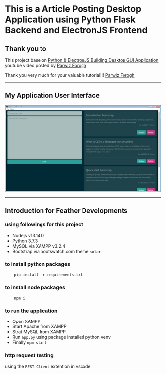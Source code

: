 # This is a Article Posting Desktop Application using Python Flask Backend and ElectronJS Frontend

## Thank you to

This project base on [Python & ElectronJS Building Desktop GUI Application](https://www.youtube.com/watch?v=povYTkpJiRA) youtube video posted by [Parwiz Forogh](https://www.youtube.com/channel/UCD6ArU-AYbfIj5sx2L4SZAQ)

Thank you very much for your valuable tutorial!!! [Parwiz Forogh](https://www.youtube.com/channel/UCD6ArU-AYbfIj5sx2L4SZAQ)

-----------------------------------

## My Application User Interface

![ui](./img/ui.JPG)

-------------------------------

## Introduction for Feather Developments

### using followings for this project
- Nodejs v13.14.0
- Python 3.7.3
- MySQL via XAMPP v3.2.4
- Bootstrap via bootswatch.com theme `solar`

### to install python packages
```
    pip install -r requirements.txt
```

### to install node packages
```
    npm i
```

### to run the application
- Open XAMPP
- Start Apache from XAMPP
- Strat MySQL from XAMPP
- Run `app.py` using package installed python venv
- Finally `npm start`

### http request testing
using the `REST Client` extention in vscode 